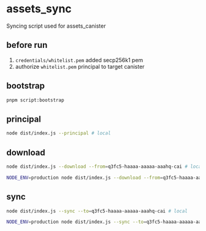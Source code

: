 # assets_sync

Syncing script used for assets_canister

## before run

1. `credentials/whitelist.pem` added secp256k1 pem
2. authorize `whitelist.pem` principal to target canister

## bootstrap

```bash
pnpm script:bootstrap
```

## principal

```bash
node dist/index.js --principal # local
```

## download

```bash
node dist/index.js --download --from=q3fc5-haaaa-aaaaa-aaahq-cai # local

NODE_ENV=production node dist/index.js --download --from=q3fc5-haaaa-aaaaa-aaahq-cai # production
```

## sync

```bash
node dist/index.js --sync --to=q3fc5-haaaa-aaaaa-aaahq-cai # local

NODE_ENV=production node dist/index.js --sync --to=q3fc5-haaaa-aaaaa-aaahq-cai # production
```
